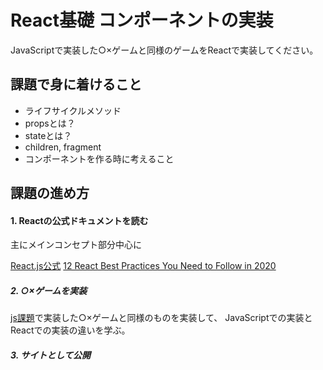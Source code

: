 

# React基礎 コンポーネントの実装

JavaScriptで実装した○×ゲームと同様のゲームをReactで実装してください。

## 課題で身に着けること

- ライフサイクルメソッド
- propsとは？
- stateとは？
- children, fragment
- コンポーネントを作る時に考えること

## 課題の進め方

#### 1. Reactの公式ドキュメントを読む

主にメインコンセプト部分中心に

[React.js公式](https://ja.reactjs.org/docs/hello-world.html)
[12 React Best Practices You Need to Follow in 2020](https://www.codeinwp.com/blog/react-best-practices/)

##### 2. ○×ゲームを実装

[js課題](https://github.com/version-1/js-tic-tac-toe)で実装した○×ゲームと同様のものを実装して、
JavaScriptでの実装とReactでの実装の違いを学ぶ。

##### 3. サイトとして公開
